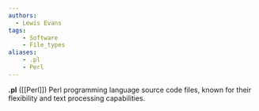 ```yaml
---
authors:
  - Lewis Evans
tags:
    - Software
    - File_types
aliases:
    - .pl
    - Perl
---
```

**.pl** ([[Perl]]) Perl programming language source code files, known for their flexibility and text processing capabilities.
